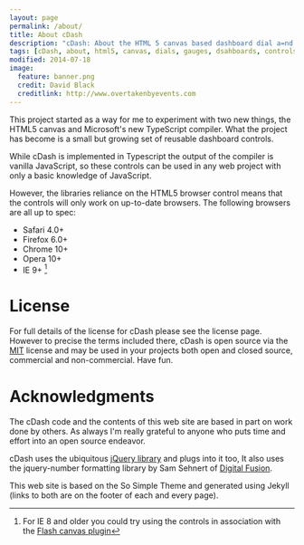 ```yaml
---
layout: page
permalink: /about/
title: About cDash
description: "cDash: About the HTML 5 canvas based dashboard dial a=nd gauge license"
tags: [cDash, about, html5, canvas, dials, gauges, dsahboards, controls, jQuery]
modified: 2014-07-18
image:
  feature: banner.png
  credit: David Black
  creditlink: http://www.overtakenbyevents.com
---
```


This project started as a way for me to experiment with two new things, the HTML5 canvas and Microsoft's new TypeScript compiler. What the project has become is a small but growing set of reusable dashboard controls.

While cDash is implemented in Typescript the output of the compiler is vanilla JavaScript, so	these controls can be used in any web project with only a basic knowledge of JavaScript.

However, the libraries reliance on the HTML5 browser control means that the controls will only work on up-to-date browsers. The following browsers are all up to spec:

*	Safari 4.0+
*	Firefox 6.0+
*	Chrome 10+
*	Opera 10+
*	IE 9+ [^1]


License
=======

For full details of the license for cDash please see the license page. However to precise the terms included there, cDash is open source via the [MIT](http://en.wikipedia.org/wiki/MIT_License) license and may be used in your projects both open and closed source, commercial and non-commercial. Have fun.

Acknowledgments
===============

The cDash code and the contents of this web site are based in part on work done by others. As always I'm really grateful to anyone who puts time and effort into an open source endeavor.

cDash uses the ubiquitous [jQuery library](http://www.jquery.org) and plugs into it too, It also uses the jquery-number formatting library by Sam Sehnert of [Digital Fusion](http://www.teamdf.com).

This web site is based on the So Simple Theme and generated using Jekyll (links to both are on the footer of each and every page).



[^1]: For IE 8 and older you could try using the controls in association with the [Flash canvas plugin][fcp]

[fcp]: http://flashcanvas.net
